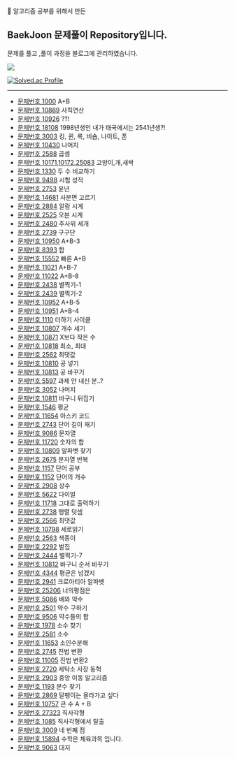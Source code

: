 🚀 알고리즘 공부를 위해서 만든

## BaekJoon 문제풀이 Repository입니다.

문제를 풀고 ,풀이 과정을 블로그에 관리하였습니다.

<img src="https://img.shields.io/badge/javascript-yellow?style=flat&logo=javascript&logoColor=white"/>

[![Solved.ac Profile](http://mazassumnida.wtf/api/v2/generate_badge?boj=danny1220)](https://solved.ac/danny1220/)

---

- [문제번호 1000](https://hanbyoul0826.tistory.com/11) A+B
- [문제번호 10869](https://hanbyoul0826.tistory.com/20) 사칙연산
- [문제번호 10926](https://hanbyoul0826.tistory.com/23) ??!
- [문제번호 18108](https://hanbyoul0826.tistory.com/24) 1998년생인 내가 태국에서는 2541년생?!
- [문제번호 3003](https://hanbyoul0826.tistory.com/25) 킹, 퀸, 룩, 비숍, 나이트, 폰
- [문제번호 10430](https://hanbyoul0826.tistory.com/30) 나머지
- [문제번호 2588](https://hanbyoul0826.tistory.com/31) 곱셈
- [문제번호 10171,10172,25083](https://hanbyoul0826.tistory.com/36) 고양이,개,새싹
- [문제번호 1330](https://hanbyoul0826.tistory.com/38) 두 수 비교하기
- [문제번호 9498](https://hanbyoul0826.tistory.com/43) 시험 성적
- [문제번호 2753](https://hanbyoul0826.tistory.com/46) 윤년
- [문제번호 14681](https://hanbyoul0826.tistory.com/47) 사분면 고르기
- [문제번호 2884](https://hanbyoul0826.tistory.com/48) 알람 시계
- [문제번호 2525](https://hanbyoul0826.tistory.com/51) 오븐 시계
- [문제번호 2480](https://hanbyoul0826.tistory.com/54) 주사위 세개
- [문제번호 2739](https://hanbyoul0826.tistory.com/55) 구구단
- [문제번호 10950](https://hanbyoul0826.tistory.com/58) A+B-3
- [문제번호 8393](https://hanbyoul0826.tistory.com/59) 합
- [문제번호 15552](https://hanbyoul0826.tistory.com/62) 빠른 A+B
- [문제번호 11021](https://hanbyoul0826.tistory.com/63) A+B-7
- [문제번호 11022](https://hanbyoul0826.tistory.com/64) A+B-8
- [문제번호 2438](https://hanbyoul0826.tistory.com/66) 별찍기-1
- [문제번호 2439](https://hanbyoul0826.tistory.com/68) 별찍기-2
- [문제번호 10952](https://hanbyoul0826.tistory.com/70) A+B-5
- [문제번호 10951](https://hanbyoul0826.tistory.com/73) A+B-4
- [문제번호 1110](https://hanbyoul0826.tistory.com/74) 더하기 사이클
- [문제번호 10807](https://hanbyoul0826.tistory.com/76) 개수 세기
- [문제번호 10871](https://hanbyoul0826.tistory.com/79) X보다 작은 수
- [문제번호 10818](https://hanbyoul0826.tistory.com/81) 최소, 최대
- [문제번호 2562](https://hanbyoul0826.tistory.com/82) 최댓값
- [문제번호 10810](https://hanbyoul0826.tistory.com/83) 공 넣기
- [문제번호 10813](https://hanbyoul0826.tistory.com/84) 공 바꾸기
- [문제번호 5597](https://hanbyoul0826.tistory.com/87) 과제 안 내신 분..?
- [문제번호 3052](https://hanbyoul0826.tistory.com/88) 나머지
- [문제번호 10811](https://hanbyoul0826.tistory.com/90) 바구니 뒤집기
- [문제번호 1546](https://hanbyoul0826.tistory.com/91) 평균
- [문제번호 11654](https://hanbyoul0826.tistory.com/93) 아스키 코드
- [문제번호 2743](https://hanbyoul0826.tistory.com/95) 단어 길이 재기
- [문제번호 9086](https://hanbyoul0826.tistory.com/96) 문자열
- [문제번호 11720](https://hanbyoul0826.tistory.com/97) 숫자의 합
- [문제번호 10809](https://hanbyoul0826.tistory.com/98) 알파벳 찾기
- [문제번호 2675](https://hanbyoul0826.tistory.com/99) 문자열 반복
- [문제번호 1157](https://hanbyoul0826.tistory.com/100) 단어 공부
- [문제번호 1152](https://hanbyoul0826.tistory.com/101) 단어의 개수
- [문제번호 2908](https://hanbyoul0826.tistory.com/102) 상수
- [문제번호 5622](https://hanbyoul0826.tistory.com/105) 다이얼
- [문제번호 11718](https://hanbyoul0826.tistory.com/106) 그대로 출력하기
- [문제번호 2738](https://hanbyoul0826.tistory.com/107) 행렬 덧셈
- [문제번호 2566](https://hanbyoul0826.tistory.com/108) 최댓값
- [문제번호 10798](https://hanbyoul0826.tistory.com/110) 세로읽기
- [문제번호 2563](https://hanbyoul0826.tistory.com/111) 색종이
- [문제번호 2292](https://hanbyoul0826.tistory.com/112) 벌집
- [문제번호 2444](https://hanbyoul0826.tistory.com/113) 별찍기-7
- [문제번호 10812](https://hanbyoul0826.tistory.com/115) 바구니 순서 바꾸기
- [문제번호 4344](https://hanbyoul0826.tistory.com/118) 평균은 넘겠지
- [문제번호 2941](https://hanbyoul0826.tistory.com/119) 크로아티아 알파벳
- [문제번호 25206](https://hanbyoul0826.tistory.com/121) 너의평점은
- [문제번호 5086](https://hanbyoul0826.tistory.com/122) 배와 약수
- [문제번호 2501](https://hanbyoul0826.tistory.com/123) 약수 구하기
- [문제번호 9506](https://hanbyoul0826.tistory.com/124) 약수들의 합
- [문제번호 1978](https://hanbyoul0826.tistory.com/125) 소수 찾기
- [문제번호 2581](https://hanbyoul0826.tistory.com/126) 소수
- [문제번호 11653](https://hanbyoul0826.tistory.com/127) 소인수분해
- [문제번호 2745](https://hanbyoul0826.tistory.com/128) 진법 변환
- [문제번호 11005](https://hanbyoul0826.tistory.com/130) 진법 변환2
- [문제번호 2720](https://hanbyoul0826.tistory.com/131) 세탁소 사장 동혁
- [문제번호 2903](https://hanbyoul0826.tistory.com/132) 중앙 이동 알고리즘
- [문제번호 1193](https://hanbyoul0826.tistory.com/133) 분수 찾기
- [문제번호 2869](https://hanbyoul0826.tistory.com/135) 달팽이는 올라가고 싶다
- [문제번호 10757](https://hanbyoul0826.tistory.com/137) 큰 수 A + B
- [문제번호 27323](https://hanbyoul0826.tistory.com/139) 직사각형
- [문제번호 1085](https://hanbyoul0826.tistory.com/141) 직사각형에서 탈출
- [문제번호 3009](https://hanbyoul0826.tistory.com/142) 네 번째 점
- [문제번호 15894](https://hanbyoul0826.tistory.com/143) 수학은 체육과목 입니다.
- [문제번호 9063](https://hanbyoul0826.tistory.com/144) 대지
